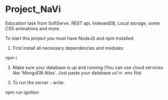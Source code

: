 # Project_NaVi
Education task from SoftServe. REST api, IndexedDB, Local storage, some CSS animations and more.


To start this project you must have NodeJS and npm installed.

1. First install all necessary dependencies and modules:

npm i

2. Make sure your database is up and running
(You can use cloud services like 'MongoDB Atlas'. Just paste your database url in .env file)

3. To run the server - write:

npm run ignition




